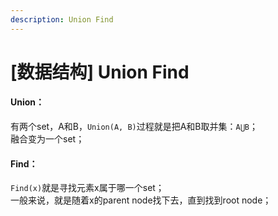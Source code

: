 ```yaml
---
description: Union Find
---
```


# \[数据结构\] Union Find

#### Union：

有两个set，A和B，`Union(A, B)`过程就是把A和B取并集：`A⋃B`；  
融合变为一个set；



#### Find：

`Find(x)`就是寻找元素x属于哪一个set；  
一般来说，就是随着x的parent node找下去，直到找到root node；

